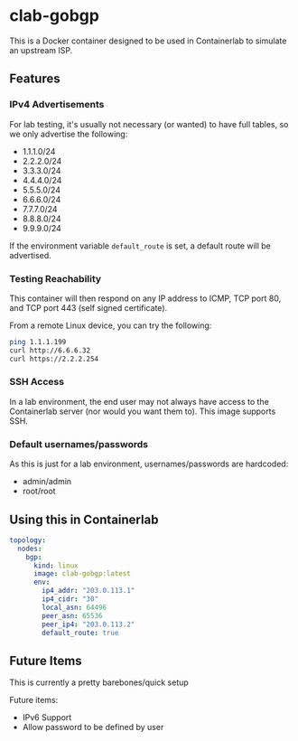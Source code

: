 # clab-gobgp

This is a Docker container designed to be used in Containerlab to simulate an upstream ISP.

## Features

### IPv4 Advertisements

For lab testing, it's usually not necessary (or wanted) to have full tables, so we only advertise the following:

- 1.1.1.0/24
- 2.2.2.0/24
- 3.3.3.0/24
- 4.4.4.0/24
- 5.5.5.0/24
- 6.6.6.0/24
- 7.7.7.0/24
- 8.8.8.0/24
- 9.9.9.0/24

If the environment variable `default_route` is set, a default route will be advertised.

### Testing Reachability

This container will then respond on any IP address to ICMP, TCP port 80, and TCP port 443 (self signed certificate).

From a remote Linux device, you can try the following:

```bash
ping 1.1.1.199
curl http://6.6.6.32
curl https://2.2.2.254
```

### SSH Access

In a lab environment, the end user may not always have access to the Containerlab server (nor would you want them to). This image supports SSH.

### Default usernames/passwords

As this is just for a lab environment, usernames/passwords are hardcoded:

- admin/admin
- root/root

## Using this in Containerlab

```yaml
topology: 
  nodes:
    bgp:
      kind: linux
      image: clab-gobgp:latest
      env:
        ip4_addr: "203.0.113.1"
        ip4_cidr: "30"
        local_asn: 64496
        peer_asn: 65536
        peer_ip4: "203.0.113.2"
        default_route: true
```

## Future Items

This is currently a pretty barebones/quick setup

Future items:

- IPv6 Support
- Allow password to be defined by user
